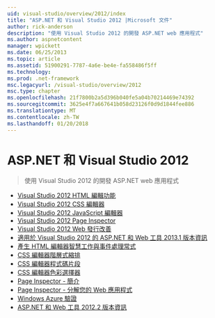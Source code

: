 ```yaml
---
uid: visual-studio/overview/2012/index
title: "ASP.NET 和 Visual Studio 2012 |Microsoft 文件"
author: rick-anderson
description: "使用 Visual Studio 2012 的開發 ASP.NET web 應用程式"
ms.author: aspnetcontent
manager: wpickett
ms.date: 06/25/2013
ms.topic: article
ms.assetid: 51900291-7787-4a6e-be4e-fa558486f5ff
ms.technology: 
ms.prod: .net-framework
msc.legacyurl: /visual-studio/overview/2012
msc.type: chapter
ms.openlocfilehash: 21f7800b2a5d396b040fe5a04b70214469e74392
ms.sourcegitcommit: 3625e4f7a667641b058d23126f0d9d1844fee886
ms.translationtype: MT
ms.contentlocale: zh-TW
ms.lasthandoff: 01/20/2018
---
```

<a name="aspnet-and-visual-studio-2012"></a>ASP.NET 和 Visual Studio 2012
====================
> 使用 Visual Studio 2012 的開發 ASP.NET web 應用程式


- [Visual Studio 2012 HTML 編輯功能](visual-studio-2012-html-editing-features.md)
- [Visual Studio 2012 CSS 編輯器](visual-studio-2012-css-editor.md)
- [Visual Studio 2012 JavaScript 編輯器](visual-studio-2012-javascript-editor.md)
- [Visual Studio 2012 Page Inspector](visual-studio-2012-page-inspector.md)
- [Visual Studio 2012 Web 發行改善](visual-studio-2012-web-publishing-improvements.md)
- [適用於 Visual Studio 2012 的 ASP.NET 和 Web 工具 2013.1 版本資訊](aspnet-and-web-tools-20131-for-visual-studio-2012.md)
- [產生 HTML 編輯器智慧工作與事件處理常式](visual-studio-vnext-videos-html-editor-smart-tasks-and-event-handler-generation.md)
- [CSS 編輯器階層式縮排](visual-studio-vnext-videos-css-editor-hierarchical-indentation.md)
- [CSS 編輯器程式碼片段](visual-studio-vnext-videos-css-editor-snippets.md)
- [CSS 編輯器色彩選擇器](visual-studio-vnext-videos-css-editor-color-picker.md)
- [Page Inspector - 簡介](visual-studio-vnext-videos-page-inspector-introduction.md)
- [Page Inspector - 分解您的 Web 應用程式](visual-studio-vnext-videos-page-inspector-decomposing-your-web-application.md)
- [Windows Azure 驗證](windows-azure-authentication.md)
- [ASP.NET 和 Web 工具 2012.2 版本資訊](aspnet-and-web-tools-20122-release-notes-rtw.md)
